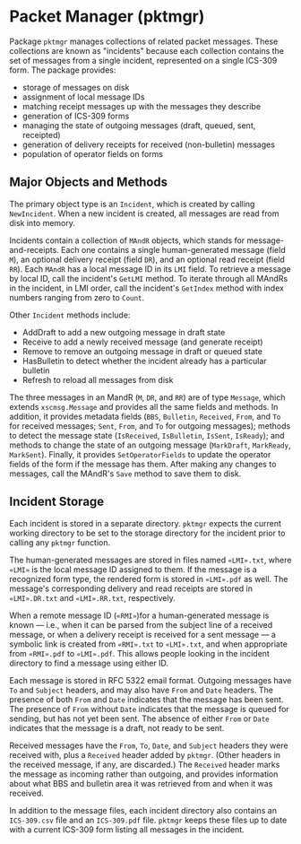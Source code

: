 # Packet Manager (pktmgr)

Package `pktmgr` manages collections of related packet messages.  These
collections are known as "incidents" because each collection contains the set of
messages from a single incident, represented on a single ICS-309 form.  The
package provides:

* storage of messages on disk
* assignment of local message IDs
* matching receipt messages up with the messages they describe
* generation of ICS-309 forms
* managing the state of outgoing messages (draft, queued, sent, receipted)
* generation of delivery receipts for received (non-bulletin) messages
* population of operator fields on forms

## Major Objects and Methods

The primary object type is an `Incident`, which is created by calling
`NewIncident`.  When a new incident is created, all messages are read from
disk into memory.

Incidents contain a collection of `MAndR` objects, which stands for
message-and-receipts.  Each one contains a single human-generated message (field
`M`), an optional delivery receipt (field `DR`), and an optional read receipt
(field `RR`).  Each `MAndR` has a local message ID in its `LMI` field.  To
retrieve a message by local ID, call the incident's `GetLMI` method.  To
iterate through all MAndRs in the incident, in LMI order, call the incident's
`GetIndex` method with index numbers ranging from zero to `Count`.

Other `Incident` methods include:

* AddDraft to add a new outgoing message in draft state
* Receive to add a newly received message (and generate receipt)
* Remove to remove an outgoing message in draft or queued state
* HasBulletin to detect whether the incident already has a particular bulletin
* Refresh to reload all messages from disk

The three messages in an MandR (`M`, `DR`, and `RR`) are of type `Message`,
which extends `xscmsg.Message` and provides all the same fields and methods.  In
addition, it provides metadata fields (`BBS`, `Bulletin`, `Received`, `From`,
and `To` for received messages; `Sent`, `From`, and `To` for outgoing messages);
methods to detect the message state (`IsReceived`, `IsBulletin`, `IsSent`,
`IsReady`); and methods to change the state of an outgoing message (`MarkDraft`,
`MarkReady`, `MarkSent`).  Finally, it provides `SetOperatorFields` to update
the operator fields of the form if the message has them.  After making any
changes to messages, call the MAndR's `Save` method to save them to disk.

## Incident Storage

Each incident is stored in a separate directory.  `pktmgr` expects the current
working directory to be set to the storage directory for the incident prior to
calling any `pktmgr` function.

The human-generated messages are stored in files named `«LMI».txt`, where
`«LMI»` is the local message ID assigned to them.  If the message is a
recognized form type, the rendered form is stored in `«LMI».pdf` as well.  The
message's corresponding delivery and read receipts are stored in `«LMI».DR.txt`
and `«LMI».RR.txt`, respectively.

When a remote message ID (`«RMI»`)for a human-generated message is known — i.e.,
when it can be parsed from the subject line of a received message, or when a
delivery receipt is received for a sent message — a symbolic link is created
from `«RMI».txt` to `«LMI».txt`, and when appropriate from `«RMI».pdf` to
`«LMI».pdf`.  This allows people looking in the incident directory to find a
message using either ID.

Each message is stored in RFC 5322 email format.  Outgoing messages have `To`
and `Subject` headers, and may also have `From` and `Date` headers.  The
presence of both `From` and `Date` indicates that the message has been sent.
The presence of `From` without `Date` indicates that the message is queued for
sending, but has not yet been sent.  The absence of either `From` or `Date`
indicates that the message is a draft, not ready to be sent.

Received messages have the `From`, `To`, `Date`, and `Subject` headers they were
received with, plus a `Received` header added by `pktmgr`.  (Other headers in
the received message, if any, are discarded.)  The `Received` header marks the
message as incoming rather than outgoing, and provides information about what
BBS and bulletin area it was retrieved from and when it was received.

In addition to the message files, each incident directory also contains an
`ICS-309.csv` file and an `ICS-309.pdf` file.  `pktmgr` keeps these files up to
date with a current ICS-309 form listing all messages in the incident.

